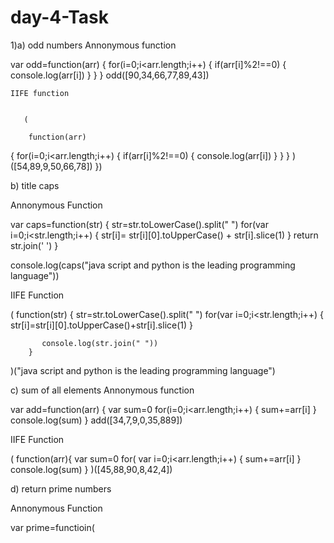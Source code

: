 # day-4-Task
1)a) odd numbers
Annonymous function

   var odd=function(arr)
   {
    for(i=0;i<arr.length;i++)
    {
        if(arr[i]%2!==0)
        {
            console.log(arr[i])
        }
    }
}
    odd([90,34,66,77,89,43])

    IIFE function


       (
    
        function(arr)
{
    for(i=0;i<arr.length;i++)
    {
        if(arr[i]%2!==0)
        {
            console.log(arr[i])
        }
    }
    }
   )([54,89,9,50,66,78])
})

b) title caps

Annonymous Function

var caps=function(str)
    {
        str=str.toLowerCase().split(" ")
        for(var i=0;i<str.length;i++)
        {
        str[i]=   str[i][0].toUpperCase() + str[i].slice(1)
        }
        return str.join(' ')
        } 
        
   console.log(caps("java script and python is the leading programming language"))


   IIFE Function

   (
       function(str)
        {
           str=str.toLowerCase().split(" ")
            for(var i=0;i<str.length;i++)
            {
                str[i]=str[i][0].toUpperCase()+str[i].slice(1)
             }
             
           console.log(str.join(" "))
        }
        
)("java script and python is the leading programming language")

c) sum of all elements
Annonymous function

var add=function(arr)
{
    var sum=0
    for(i=0;i<arr.length;i++)
    {
         sum+=arr[i]
    }
    console.log(sum)
}
add([34,7,9,0,35,889])

IIFE Function

(
    function(arr){
        var sum=0
        for( var i=0;i<arr.length;i++)
        {
            sum+=arr[i]
        }
        console.log(sum)
    }
)([45,88,90,8,42,4])

d) return prime numbers

Annonymous Function

var prime=functioin(


    
